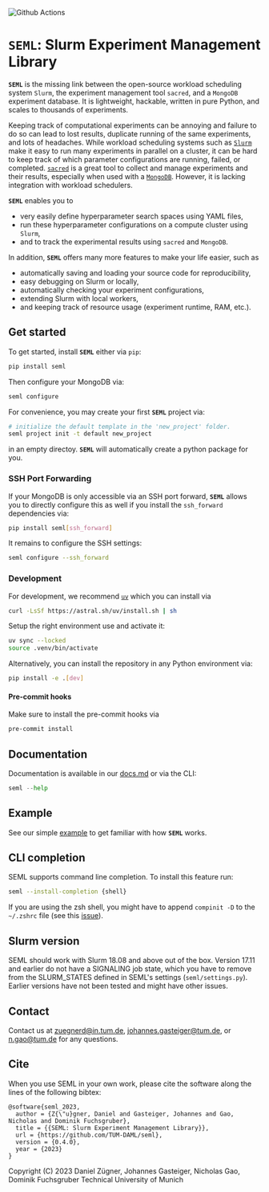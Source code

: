 ![Github Actions](https://github.com/TUM-DAML/seml/workflows/Test/badge.svg)

# `SEML`: Slurm Experiment Management Library
**`SEML`** is the missing link between the open-source workload scheduling system `Slurm`, the experiment management tool `sacred`, and a `MongoDB` experiment database. It is lightweight, hackable, written in pure Python, and scales to thousands of experiments.

Keeping track of computational experiments can be annoying and failure to do so can lead to lost results, duplicate running of the same experiments, and lots of headaches.
While workload scheduling systems such as [`Slurm`](https://slurm.schedmd.com/overview.html) make it easy to run many experiments in parallel on a cluster, it can be hard to keep track of which parameter configurations are running, failed, or completed.
[`sacred`](https://github.com/IDSIA/sacred) is a great tool to collect and manage experiments and their results, especially when used with a [`MongoDB`](https://www.mongodb.com/). However, it is lacking integration with workload schedulers.

**`SEML`** enables you to
* very easily define hyperparameter search spaces using YAML files,
* run these hyperparameter configurations on a compute cluster using `Slurm`,
* and to track the experimental results using `sacred` and `MongoDB`.


In addition, **`SEML`** offers many more features to make your life easier, such as
* automatically saving and loading your source code for reproducibility,
* easy debugging on Slurm or locally,
* automatically checking your experiment configurations,
* extending Slurm with local workers,
* and keeping track of resource usage (experiment runtime, RAM, etc.).

## Get started
To get started, install **`SEML`** either via `pip`:
```bash
pip install seml
```
Then configure your MongoDB via:
```bash
seml configure
```
For convenience, you may create your first **`SEML`** project via:
```bash
# initialize the default template in the 'new_project' folder.
seml project init -t default new_project
```
in an empty directoy. **`SEML`** will automatically create a python package for you.


### SSH Port Forwarding
If your MongoDB is only accessible via an SSH port forward, **`SEML`** allows you to directly configure this as well if you install the `ssh_forward` dependencies via:
```bash
pip install seml[ssh_forward]
```
It remains to configure the SSH settings:
```bash
seml configure --ssh_forward
```

### Development
For development, we recommend [`uv`](https://docs.astral.sh/uv/) which you can install via
```bash
curl -LsSf https://astral.sh/uv/install.sh | sh
```
Setup the right environment use and activate it:
```bash
uv sync --locked
source .venv/bin/activate
```
Alternatively, you can install the repository in any Python environment via:
```bash
pip install -e .[dev]
```

#### Pre-commit hooks
Make sure to install the pre-commit hooks via
```bash
pre-commit install
```

## Documentation
Documentation is available in our [docs.md](docs.md) or via the CLI:
```python
seml --help
```

## Example
See our simple [example](examples) to get familiar with how **`SEML`** works.

## CLI completion
SEML supports command line completion. To install this feature run:
```bash
seml --install-completion {shell}
```

If you are using the zsh shell, you might have to append `compinit -D` to the `~/.zshrc` file (see this [issue](https://github.com/tiangolo/typer/issues/180#issuecomment-812620805)).

## Slurm version

SEML should work with Slurm 18.08 and above out of the box. Version 17.11 and earlier do not have a SIGNALING job state, which you have to remove from the SLURM_STATES defined in SEML's settings (`seml/settings.py`). Earlier versions have not been tested and might have other issues.

## Contact
Contact us at zuegnerd@in.tum.de, johannes.gasteiger@tum.de, or n.gao@tum.de for any questions.

## Cite
When you use SEML in your own work, please cite the software along the lines of the following bibtex:

```
@software{seml_2023,
  author = {Z{\"u}gner, Daniel and Gasteiger, Johannes and Gao, Nicholas and Dominik Fuchsgruber},
  title = {{SEML: Slurm Experiment Management Library}},
  url = {https://github.com/TUM-DAML/seml},
  version = {0.4.0},
  year = {2023}
}
```


Copyright (C) 2023
Daniel Zügner, Johannes Gasteiger, Nicholas Gao, Dominik Fuchsgruber
Technical University of Munich

